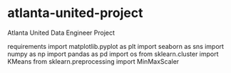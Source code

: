 # atlanta-united-project
Atlanta United Data Engineer Project

requirements
import matplotlib.pyplot as plt
import seaborn as sns
import numpy as np
import pandas as pd
import os
from sklearn.cluster import KMeans
from sklearn.preprocessing import MinMaxScaler
